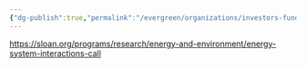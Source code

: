```yaml
---
{"dg-publish":true,"permalink":"/evergreen/organizations/investors-funders/accelerator-startup-non-profit/sloan-foundation-energy-system-interactions/"}
---
```


https://sloan.org/programs/research/energy-and-environment/energy-system-interactions-call